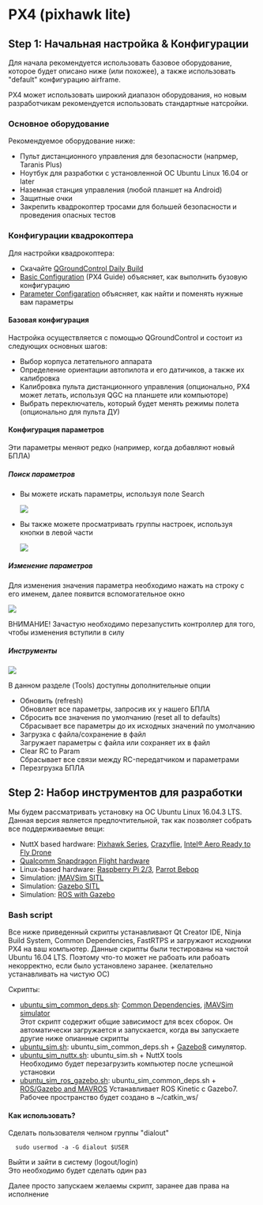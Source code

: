 # PX4 (pixhawk lite)

## Step 1: Начальная настройка & Конфигурации
Для начала рекомендуется использовать базовое оборудование, которое будет описано ниже (или похожее), а также использовать "default" конфигурацию airframe.

PX4 может использовать широкий диапазон оборудования, но новым разработчикам рекомендуется использовать стандартные натсройки.

### Основное оборудование

Рекомендуемое оборудование ниже:
+ Пульт дистанционного управления для безопасности (напрмер, Taranis Plus)
+ Ноутбук для разработки с установленной ОС Ubuntu Linux 16.04 or later
+ Наземная станция управления (любой планшет на Android)
+ Защитные очки
+ Закрепить квадрокоптер тросами для большей безопасности и проведения опасных тестов

### Конфигурации квадрокоптера

Для настройки квадрокоптера:
+ Скачайте [QGroundControl Daily Build](https://docs.qgroundcontrol.com/en/releases/daily_builds.html)
+ [Basic Configuration](https://docs.px4.io/en/config/) (PX4 Guide) объясняет, как выполнить бузовую конфигурацию
+ [Parameter Configaration](https://docs.px4.io/en/advanced_config/parameters.html) объясняет, как найти и поменять нужные вам параметры

#### Базовая конфигурация

Настройка осуществляется с помощью QGroundControl и состоит из следующих основных шагов:
+ Выбор корпуса летательного аппарата
+ Определение ориентации автопилота и его датичиков, а также их калибровка
+ Калибровка пульта дистанционного управления (опционально, PX4 может летать, используя QGC на планшете или компьюторе)
+ Выбрать переключатель, который будет менять режимы полета (опционально для пульта ДУ)

#### Конфигурация параметров

Эти параметры меняют редко (например, когда добавляют новый БПЛА)

##### Поиск параметров

+ Вы можете искать параметры, используя поле Search

  ![](http://docs.px4.io/images/qgc/setup/parameters_search.jpg "")
+ Вы также можете просматривать группы настроек, используя кнопки в левой части

  ![](https://docs.px4.io/images/qgc/setup/parameters_px4.jpg "")
  
##### Изменение параметров

Для изменения значения параметра необходимо нажать на строку с его именем, далее появится вспомогательное окно

![](https://docs.px4.io/images/qgc/setup/parameters_changing.png "")

ВНИМАНИЕ! Зачастую необходимо перезапустить контроллер для того, чтобы изменения вступили в силу

##### Инструменты

![](https://docs.px4.io/images/qgc/setup/parameters_tools_menu.png "")

В данном разделе (Tools) доступны дополнительные опции
+ Обновить (refresh)  
  Обновляет все параметры, запросив их у нашего БПЛА
+ Сбросить все значения по умолчанию (reset all to defaults)  
  Сбрасывает все параметры до их исходных значений по умолчанию
+ Загрузка с файла/сохранение в файл  
  Загружает параметры с файла или сохраняет их в файл
+ Clear RC to Param  
  Сбрасывает все связи между RC-передатчиком и параметрами
+ Перезгрузка БПЛА

## Step 2: Набор инструментов для разработки

Мы будем рассматривать установку на ОС Ubuntu Linux 16.04.3 LTS. Данная версия является предпочтительной, так как позволяет собрать все поддерживаемые вещи:
+ NuttX based hardware: [Pixhawk Series](https://docs.px4.io/en/flight_controller/pixhawk_series.html), [Crazyflie](https://docs.px4.io/en/flight_controller/crazyflie2.html), [Intel® Aero Ready to Fly Drone](https://docs.px4.io/en/flight_controller/intel_aero.html)
+ [Qualcomm Snapdragon Flight hardware](https://docs.px4.io/en/flight_controller/snapdragon_flight.html)
+ Linux-based hardware: [Raspberry Pi 2/3](https://docs.px4.io/en/flight_controller/raspberry_pi_navio2.html), [Parrot Bebop](https://docs.px4.io/en/flight_controller/bebop.html)
+ Simulation: [jMAVSim SITL](https://dev.px4.io/en/simulation/jmavsim.html)
+ Simulation: [Gazebo SITL](https://dev.px4.io/en/simulation/gazebo.html)
+ Simulation: [ROS with Gazebo](https://dev.px4.io/en/simulation/ros_interface.html)

### Bash script

Все ниже приведенный скрипты устанавливают Qt Creator IDE, Ninja Build System, Common Dependencies, FastRTPS и загружают исходники PX4 на ваш компьютер. Данные скрипты были тестированы на чистой Ubuntu 16.04 LTS. Поэтому что-то может не рабоать или рабоать некорректно, если было установлено заранее. (желательно устанавливать на чистую ОС)

Скрипты:
+ [ubuntu_sim_common_deps.sh](https://raw.githubusercontent.com/PX4/Devguide/master/build_scripts/ubuntu_sim_common_deps.sh): [Common Dependencies](https://dev.px4.io/en/setup/dev_env_linux_ubuntu.html#common-dependencies), [jMAVSim simulator](https://dev.px4.io/en/setup/dev_env_linux_ubuntu.html#jmavsim)  
        Этот скрипт содержит общие зависимост для всех сборок. Он автоматически загружается и запускается, когда вы запускаете другие ниже опианные скрипты
+ [ubuntu_sim.sh](https://raw.githubusercontent.com/PX4/Devguide/master/build_scripts/ubuntu_sim.sh): ubuntu_sim_common_deps.sh + [Gazebo8](https://dev.px4.io/en/setup/dev_env_linux_ubuntu.html#gazebo) симулятор. 
+ [ubuntu_sim_nuttx.sh](https://raw.githubusercontent.com/PX4/Devguide/master/build_scripts/ubuntu_sim_nuttx.sh): ubuntu_sim.sh + NuttX tools  
        Необходимо будет перезагрузить компьютер после успешной установки
+ [ubuntu_sim_ros_gazebo.sh](https://raw.githubusercontent.com/PX4/Devguide/master/build_scripts/ubuntu_sim_ros_gazebo.sh): ubuntu_sim_common_deps.sh + [ROS/Gazebo and MAVROS](https://dev.px4.io/en/setup/dev_env_linux_ubuntu.html#rosgazebo)
        Устанавливает ROS Kinetic с Gazebo7. Рабочее пространство будет создано в ~/catkin_ws/

#### Как использовать?

Сделать пользователя челном группы "dialout" 

      sudo usermod -a -G dialout $USER
Выйти и зайти в систему (logout/login)  
Это необходимо будет сделать один раз

Далее просто запускаем желаемы скрипт, заранее дав права на исполнение
